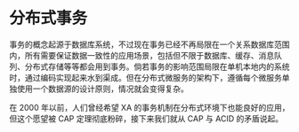 # 分布式事务

事务的概念起源于数据库系统，不过现在事务已经不再局限在一个关系数据库范围内，所有需要保证数据一致性的应用场景，包括但不限于数据库、缓存、消息队列、分布式存储等等都会用到事务。倘若事务的影响范围局限在单机本地内的系统时，通过编码实现起来水到渠成。但在分布式微服务的架构下，遵循每个微服务单独使用一个数据源的设计原则，情况就会变得复杂。

在 2000 年以前，人们曾经希望 XA 的事务机制在分布式环境下也能良好的应用，但这个愿望被 CAP 定理彻底粉碎，接下来我们就从 CAP 与 ACID 的矛盾说起。